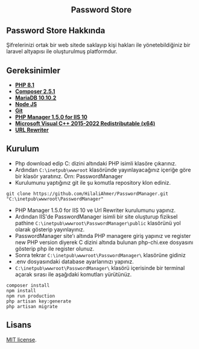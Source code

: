 ## <p align="center">Password Store</p>



## Password Store Hakkında

Şifrelerinizi ortak bir web sitede saklayıp kişi hakları ile yönetebildiğiniz bir laravel altyapısı ile oluşturulmuş platformdur.

## Gereksinimler

- **[PHP 8.1](https://windows.php.net/download#php-8.1)**
- **[Composer 2.5.1](https://getcomposer.org/download/)**
- **[MariaDB 10.10.2](https://mariadb.org/download/?t=mariadb&p=mariadb&r=10.10.2&os=windows&cpu=x86_64&pkg=msi&m=nzbilisim)**
- **[Node JS](https://nodejs.org/en/download/)**
- **[Git](https://git-scm.com/downloads)**
- **[PHP Manager 1.5.0 for IIS 10](https://www.iis.net/downloads/community/2018/05/php-manager-150-for-iis-10)**
- **[Microsoft Visual C++ 2015-2022 Redistributable (x64)](https://learn.microsoft.com/en-us/cpp/windows/latest-supported-vc-redist?view=msvc-170)**
- **[URL Rewriter ](https://www.iis.net/downloads/microsoft/url-rewrite)**


## Kurulum

- Php download edip C: dizini altındaki PHP isimli klasöre çıkarınız.
- Ardından ```C:\inetpub\wwwroot``` klasöründe yayınlayacağınız içeriğe göre bir klasör yaratınız. Örn: PasswordManager
- Kurulumunu yaptığınız git ile şu komutla repository klon ediniz.
```
git clone https://github.com/HilaliAhmer/PasswordManager.git "C:\inetpub\wwwroot\PasswordManager"
```

- PHP Manager 1.5.0 for IIS 10 ve Url Rewriter kurulumunu yapınız.
- Ardından IIS'de PasswordManager isimli bir site oluşturup fiziksel pathine `C:\inetpub\wwwroot\PasswordManager\public` klasörünü yol olarak gösterip yayınlayınız.
- PasswordManager site'ı altında PHP managere giriş yapınız ve register new PHP version diyerek C dizini altında bulunan php-chi.exe dosyasını gösterip php ile register olunuz.
- Sonra tekrar `C:\inetpub\wwwroot\PasswordManager\` klasörüne gidiniz
- .env dosyasındaki database ayarlarınızı yapınız.
- `C:\inetpub\wwwroot\PasswordManager\` klasörü içerisinde bir terminal açarak sırası ile aşağıdaki komutları yürütünüz.
```
composer install
npm install
npm run production
php artisan key:generate
php artisan migrate
```






## Lisans

[MIT license](https://opensource.org/licenses/MIT).
